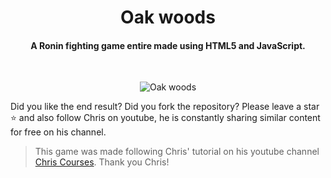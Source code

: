 
<div align="center">
<h1>Oak woods</h1>
<h4>A Ronin fighting game entire made using HTML5 and JavaScript.</h4>
<br>
</div>
<p align="center">
  <img src="https://user-images.githubusercontent.com/40603968/162452073-d0870847-6fbc-4af6-9a00-fb457445d71d.gif" alt="Oak woods">
</p>

Did you like the end result? Did you fork the repository? Please leave a star ⭐ and also follow Chris on youtube, he is constantly sharing similar content for free on his channel. 
<br>
> This game was made following Chris' tutorial on his youtube channel [Chris Courses](https://www.youtube.com/channel/UC9Yp2yz6-pwhQuPlIDV_mjA). Thank you Chris!
